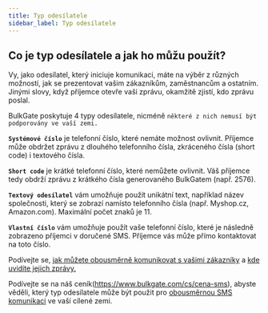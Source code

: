 ```yaml
---
title: Typ odesílatele
sidebar_label: Typ odesílatele
---
```


## Co je typ odesílatele a jak ho můžu použít?
Vy, jako odesílatel, který iniciuje komunikaci, máte na výběr z různých možností, jak se prezentovat vašim zákazníkům, zaměstnancům a ostatním. Jinými slovy, když příjemce otevře vaši zprávu, okamžitě zjistí, kdo zprávu poslal.

BulkGate poskytuje 4 typy odesílatele, nicméně `některé z nich nemusí být podporovány ve vaší zemi.`

**`Systémové číslo`** je telefonní číslo, které nemáte možnost ovlivnit. Příjemce může obdržet zprávu z dlouhého telefonního čísla, zkráceného čísla (short code) i textového čísla.

**`Short code`** je krátké telefonní číslo, které nemůžete ovlivnit. Váš příjemce tedy obdrží zprávu z krátkého čísla generovaného BulkGatem (např. 2576).

**`Textový odesílatel`** vám umožňuje použít unikátní text, například název společnosti, který se zobrazí namísto telefonního čísla (např. Myshop.cz, Amazon.com). Maximální počet znaků je 11.

**`Vlastní číslo`** vám umožňuje použít vaše telefonní číslo, které je následně zobrazeno příjemci v doručené SMS. Příjemce vás může přímo kontaktovat na toto číslo.

Podívejte se, [jak můžete obousměrně komunikovat s vašimi zákazníky](inbox.md#mohu-komunikovat-přímo-se-zákazníkem) a [kde uvidíte jejich zprávy.](inbox.md#kde-mohu-vidět-reakce-od-mých-zákazníků)

Podívejte se na náš ceník(https://www.bulkgate.com/cs/cena-sms), abyste věděli, který typ odesílatele může být použit pro [obousměrnou SMS komunikaci](https://www.bulkgate.com/cs/reseni/obousmerna-sms/) ve vaší cílené zemi.
